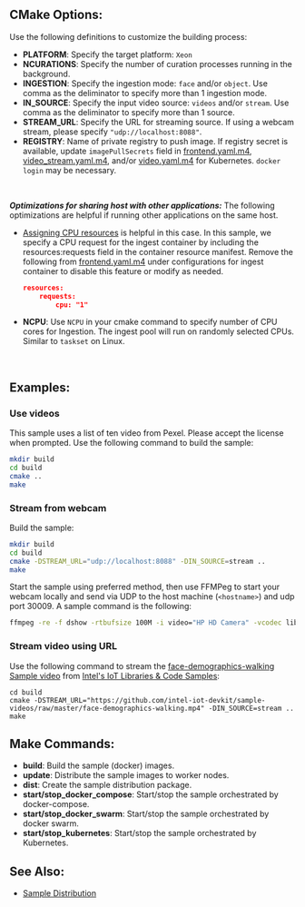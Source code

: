 
## CMake Options:

Use the following definitions to customize the building process:
- **PLATFORM**: Specify the target platform: `Xeon`
- **NCURATIONS**: Specify the number of curation processes running in the background.
- **INGESTION**: Specify the ingestion mode: `face` and/or `object`. Use comma as the deliminator to specify more than 1 ingestion mode.
- **IN_SOURCE**: Specify the input video source: `videos` and/or `stream`. Use comma as the deliminator to specify more than 1 source.
- **STREAM_URL**: Specify the URL for streaming source. If using a webcam stream, please specify `"udp://localhost:8088"`.
- **REGISTRY**: Name of private registry to push image. If registry secret is available, update `imagePullSecrets` field in [frontend.yaml.m4](../deployment/kubernetes/frontend.yaml.m4), [video_stream.yaml.m4](../deployment/kubernetes/video_stream.yaml.m4), and/or [video.yaml.m4](../deployment/kubernetes/video.yaml.m4) for Kubernetes. `docker login` may be necessary.
<br>

***Optimizations for sharing host with other applications:***
The following optimizations are helpful if running other applications on the same host.
- [Assigning CPU resources](https://kubernetes.io/docs/tasks/configure-pod-container/assign-cpu-resource/) is helpful in this case. In this sample, we specify a CPU request for the ingest container by including the resources:requests field in the container resource manifest. Remove the following from [frontend.yaml.m4](../deployment/kubernetes/frontend.yaml.m4) under configurations for ingest container to disable this feature or modify as needed.
    ```JSON
    resources:
        requests:
            cpu: "1"
    ```
- **NCPU**: Use `NCPU` in your cmake command to specify number of CPU cores for Ingestion. The ingest pool will run on randomly selected CPUs. Similar to `taskset` on Linux.
<br>

## Examples:
### Use videos
This sample uses a list of ten video from Pexel.  Please accept the license when prompted.  Use the following command to build the sample:
```bash
mkdir build
cd build
cmake ..
make
```

### Stream from webcam
Build the sample:
```bash
mkdir build
cd build
cmake -DSTREAM_URL="udp://localhost:8088" -DIN_SOURCE=stream ..
make
```
Start the sample using preferred method, then use FFMPeg to start your webcam locally and send via UDP to the host machine (`<hostname>`) and udp port 30009. A sample command is the following:
```bash
ffmpeg -re -f dshow -rtbufsize 100M -i video="HP HD Camera" -vcodec libx264 -crf 28 -threads 1 -s 640x360 -f mpegts -flush_packets 0 udp://<hostname>:30009?pkt_size=18800
```

### Stream video using URL
Use the following command to stream the [face-demographics-walking Sample video](https://github.com/intel-iot-devkit/sample-videos) from [Intel's IoT Libraries & Code Samples](https://github.com/intel-iot-devkit):
```
cd build
cmake -DSTREAM_URL="https://github.com/intel-iot-devkit/sample-videos/raw/master/face-demographics-walking.mp4" -DIN_SOURCE=stream ..
make
```


## Make Commands:

- **build**: Build the sample (docker) images.
- **update**: Distribute the sample images to worker nodes.
- **dist**: Create the sample distribution package.
- **start/stop_docker_compose**: Start/stop the sample orchestrated by docker-compose.
- **start/stop_docker_swarm**: Start/stop the sample orchestrated by docker swarm.
- **start/stop_kubernetes**: Start/stop the sample orchestrated by Kubernetes.

## See Also:

- [Sample Distribution](dist.md)

